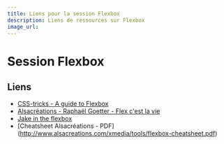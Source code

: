 ```yaml
---
title: Liens pour la session Flexbox
description: Liens de ressources sur Flexbox
image_url:
---
```


# Session Flexbox

## Liens

- [CSS-tricks - A guide to Flexbox](https://css-tricks.com/snippets/css/a-guide-to-flexbox/)
- [Alsacréations - Raphaël Goetter - Flex c'est la vie](http://www.alsacreations.com/tuto/lire/1493-css3-flexbox-layout-module.html)
- [Jake in the flexbox](http://jackintheflexbox.tumblr.com/)
- [Cheatsheet Alsacréations - PDF] (http://www.alsacreations.com/xmedia/tools/flexbox-cheatsheet.pdf)

